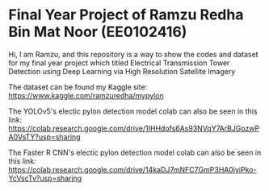 # Final Year Project of Ramzu Redha Bin Mat Noor (EE0102416)

Hi, I am Ramzu, and this repository is a way to show the codes and dataset for my final year project which titled Electrical Transmission Tower Detection using Deep Learning via High Resolution Satellite Imagery

The dataset can be found my Kaggle site: https://www.kaggle.com/ramzuredha/mypylon


The YOLOv5's electic pylon detection model colab can also be seen in this link:
https://colab.research.google.com/drive/1IHHdofs6As93NVqY7ArBJGozwPA0VsTY?usp=sharing

The Faster R CNN's electic pylon detection model colab can also be seen in this link:
https://colab.research.google.com/drive/14kaDJ7mNFC7GmP3HA0jyiPko-YcVscTv?usp=sharing
